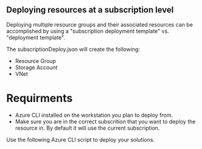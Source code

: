 ## Deploying resources at a subscription level
Deploying multiple resource groups and their associated resources can be accomplished
by using a "subscription deployment template" vs. "deployment template". 

The subscriptionDeploy.json will create the following:

* Resource Group
* Storage Account
* VNet 

# Requirments
* Azure CLI installed on the workstation you plan to deploy from.
* Make sure you are in the correct subscrition that you want to deploy the resource in. By default it will use the 
current subscription.

Use the following Azure CLI script to deploy your solutions.